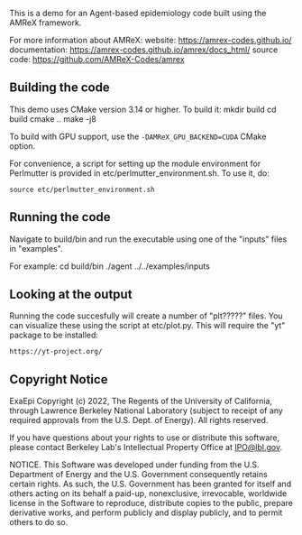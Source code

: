 This is a demo for an Agent-based epidemiology code built using the AMReX framework.

For more information about AMReX:
    website: https://amrex-codes.github.io/
    documentation: https://amrex-codes.github.io/amrex/docs_html/
    source code: https://github.com/AMReX-Codes/amrex

## Building the code

This demo uses CMake version 3.14 or higher. To build it:
     mkdir build
     cd build
     cmake ..
     make -j8

To build with GPU support, use the `-DAMReX_GPU_BACKEND=CUDA` CMake option.

For convenience, a script for setting up the module environment for Perlmutter is
provided in etc/perlmutter_environment.sh. To use it, do:

    source etc/perlmutter_environment.sh

## Running the code

Navigate to build/bin and run the executable using one of the "inputs" files in "examples".

For example:
    cd build/bin
    ./agent ../../examples/inputs

## Looking at the output

Running the code succesfully will create a number of "plt?????" files. You can visualize
these using the script at etc/plot.py. This will require the "yt" package to be installed:

    https://yt-project.org/
    
## Copyright Notice

ExaEpi Copyright (c) 2022, The Regents of the University of California,
through Lawrence Berkeley National Laboratory (subject to receipt of
any required approvals from the U.S. Dept. of Energy). All rights reserved.

If you have questions about your rights to use or distribute this software,
please contact Berkeley Lab's Intellectual Property Office at
IPO@lbl.gov.

NOTICE.  This Software was developed under funding from the U.S. Department
of Energy and the U.S. Government consequently retains certain rights.  As
such, the U.S. Government has been granted for itself and others acting on
its behalf a paid-up, nonexclusive, irrevocable, worldwide license in the
Software to reproduce, distribute copies to the public, prepare derivative 
works, and perform publicly and display publicly, and to permit others to do so.
